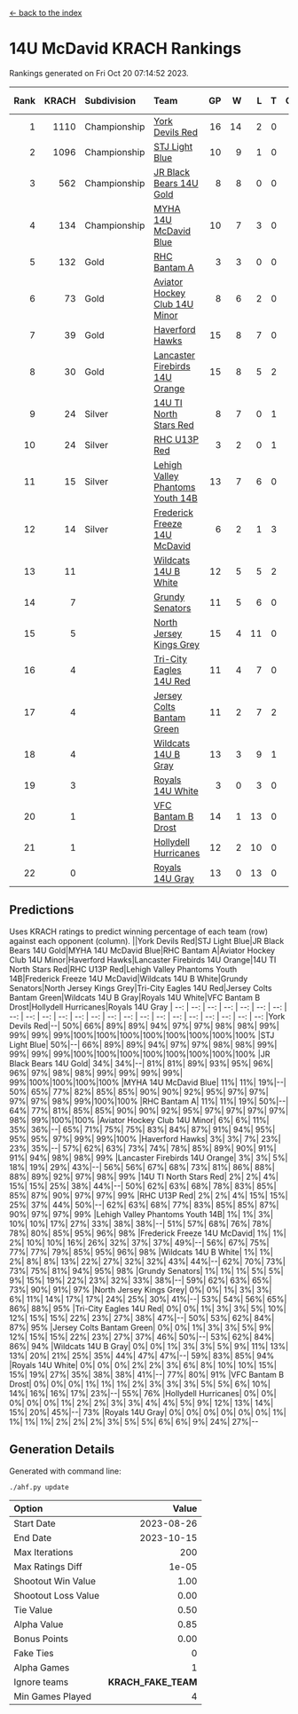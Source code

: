 [<- back to the index](readme.md)
# 14U McDavid KRACH Rankings
Rankings generated on Fri Oct 20 07:14:52 2023.

Rank|KRACH|Subdivision|Team|GP|W|L|T|OTW|OTL|SoS|Exp Wins|Win Diff
---:|---:|:---|:---|---:|---:|---:|---:|---:|---:|---:|---:|---:
1|1110|Championship|[York Devils Red](https://gamesheetstats.com/seasons/3659/teams/140644/schedule)|16|14|2|0|0|0|518|14.8|-0.0
2|1096|Championship|[STJ Light Blue](https://gamesheetstats.com/seasons/3659/teams/140639/schedule)|10|9|1|0|0|0|217|9.8|-0.0
3|562|Championship|[JR Black Bears 14U Gold](https://gamesheetstats.com/seasons/3659/teams/140633/schedule)|8|8|0|0|0|0|10|8.8|-0.0
4|134|Championship|[MYHA 14U McDavid Blue](https://gamesheetstats.com/seasons/3659/teams/140636/schedule)|10|7|3|0|0|0|223|7.8|-0.0
5|132|Gold|[RHC Bantam A](https://gamesheetstats.com/seasons/3659/teams/140618/schedule)|3|3|0|0|0|0|5|3.9|0.0
6|73|Gold|[Aviator Hockey Club 14U Minor](https://gamesheetstats.com/seasons/3659/teams/140627/schedule)|8|6|2|0|0|0|113|6.9|0.0
7|39|Gold|[Haverford Hawks](https://gamesheetstats.com/seasons/3659/teams/140630/schedule)|15|8|7|0|0|0|303|8.9|0.0
8|30|Gold|[Lancaster Firebirds 14U Orange](https://gamesheetstats.com/seasons/3659/teams/140634/schedule)|15|8|5|2|0|0|168|9.9|0.0
9|24|Silver|[14U TI North Stars Red](https://gamesheetstats.com/seasons/3659/teams/140626/schedule)|8|7|0|1|0|0|2|8.4|0.0
10|24|Silver|[RHC U13P Red](https://gamesheetstats.com/seasons/3659/teams/140619/schedule)|3|2|0|1|0|0|5|3.4|0.0
11|15|Silver|[Lehigh Valley Phantoms Youth 14B](https://gamesheetstats.com/seasons/3659/teams/140635/schedule)|13|7|6|0|1|1|175|7.9|0.0
12|14|Silver|[Frederick Freeze 14U McDavid](https://gamesheetstats.com/seasons/3659/teams/140628/schedule)|6|2|1|3|0|0|16|4.4|0.0
13|11||[Wildcats 14U B White](https://gamesheetstats.com/seasons/3659/teams/140643/schedule)|12|5|5|2|1|1|108|6.9|0.0
14|7||[Grundy Senators](https://gamesheetstats.com/seasons/3659/teams/140629/schedule)|11|5|6|0|0|0|106|5.9|0.0
15|5||[North Jersey Kings Grey](https://gamesheetstats.com/seasons/3659/teams/140637/schedule)|15|4|11|0|1|0|63|4.9|0.0
16|4||[Tri-City Eagles 14U Red](https://gamesheetstats.com/seasons/3659/teams/140640/schedule)|11|4|7|0|1|0|198|4.9|0.0
17|4||[Jersey Colts Bantam Green](https://gamesheetstats.com/seasons/3659/teams/140632/schedule)|11|2|7|2|0|0|108|3.9|0.0
18|4||[Wildcats 14U B Gray](https://gamesheetstats.com/seasons/3659/teams/140642/schedule)|13|3|9|1|0|0|111|4.4|0.0
19|3||[Royals 14U White](https://gamesheetstats.com/seasons/3659/teams/140620/schedule)|3|0|3|0|0|1|559|0.9|0.0
20|1||[VFC Bantam B Drost](https://gamesheetstats.com/seasons/3659/teams/140641/schedule)|14|1|13|0|0|1|266|1.9|0.0
21|1||[Hollydell Hurricanes](https://gamesheetstats.com/seasons/3659/teams/140631/schedule)|12|2|10|0|0|0|97|2.9|0.0
22|0||[Royals 14U Gray](https://gamesheetstats.com/seasons/3659/teams/140638/schedule)|13|0|13|0|0|0|135|0.9|0.0

## Predictions
Uses KRACH ratings to predict winning percentage of each team (row) against each opponent (column).
||York Devils Red|STJ Light Blue|JR Black Bears 14U Gold|MYHA 14U McDavid Blue|RHC Bantam A|Aviator Hockey Club 14U Minor|Haverford Hawks|Lancaster Firebirds 14U Orange|14U TI North Stars Red|RHC U13P Red|Lehigh Valley Phantoms Youth 14B|Frederick Freeze 14U McDavid|Wildcats 14U B White|Grundy Senators|North Jersey Kings Grey|Tri-City Eagles 14U Red|Jersey Colts Bantam Green|Wildcats 14U B Gray|Royals 14U White|VFC Bantam B Drost|Hollydell Hurricanes|Royals 14U Gray
| --: | --: | --: | --: | --: | --: | --: | --: | --: | --: | --: | --: | --: | --: | --: | --: | --: | --: | --: | --: | --: | --: | --: 
|York Devils Red|--| 50%| 66%| 89%| 89%| 94%| 97%| 97%| 98%| 98%| 99%| 99%| 99%| 99%|100%|100%|100%|100%|100%|100%|100%|100%
|STJ Light Blue| 50%|--| 66%| 89%| 89%| 94%| 97%| 97%| 98%| 98%| 99%| 99%| 99%| 99%|100%|100%|100%|100%|100%|100%|100%|100%
|JR Black Bears 14U Gold| 34%| 34%|--| 81%| 81%| 89%| 93%| 95%| 96%| 96%| 97%| 98%| 98%| 99%| 99%| 99%| 99%| 99%|100%|100%|100%|100%
|MYHA 14U McDavid Blue| 11%| 11%| 19%|--| 50%| 65%| 77%| 82%| 85%| 85%| 90%| 90%| 92%| 95%| 97%| 97%| 97%| 97%| 98%| 99%|100%|100%
|RHC Bantam A| 11%| 11%| 19%| 50%|--| 64%| 77%| 81%| 85%| 85%| 90%| 90%| 92%| 95%| 97%| 97%| 97%| 97%| 98%| 99%|100%|100%
|Aviator Hockey Club 14U Minor|  6%|  6%| 11%| 35%| 36%|--| 65%| 71%| 75%| 75%| 83%| 84%| 87%| 91%| 94%| 95%| 95%| 95%| 97%| 99%| 99%|100%
|Haverford Hawks|  3%|  3%|  7%| 23%| 23%| 35%|--| 57%| 62%| 63%| 73%| 74%| 78%| 85%| 89%| 90%| 91%| 91%| 94%| 98%| 98%| 99%
|Lancaster Firebirds 14U Orange|  3%|  3%|  5%| 18%| 19%| 29%| 43%|--| 56%| 56%| 67%| 68%| 73%| 81%| 86%| 88%| 88%| 89%| 92%| 97%| 98%| 99%
|14U TI North Stars Red|  2%|  2%|  4%| 15%| 15%| 25%| 38%| 44%|--| 50%| 62%| 63%| 68%| 78%| 83%| 85%| 85%| 87%| 90%| 97%| 97%| 99%
|RHC U13P Red|  2%|  2%|  4%| 15%| 15%| 25%| 37%| 44%| 50%|--| 62%| 63%| 68%| 77%| 83%| 85%| 85%| 87%| 90%| 97%| 97%| 99%
|Lehigh Valley Phantoms Youth 14B|  1%|  1%|  3%| 10%| 10%| 17%| 27%| 33%| 38%| 38%|--| 51%| 57%| 68%| 76%| 78%| 78%| 80%| 85%| 95%| 96%| 98%
|Frederick Freeze 14U McDavid|  1%|  1%|  2%| 10%| 10%| 16%| 26%| 32%| 37%| 37%| 49%|--| 56%| 67%| 75%| 77%| 77%| 79%| 85%| 95%| 96%| 98%
|Wildcats 14U B White|  1%|  1%|  2%|  8%|  8%| 13%| 22%| 27%| 32%| 32%| 43%| 44%|--| 62%| 70%| 73%| 73%| 75%| 81%| 94%| 95%| 98%
|Grundy Senators|  1%|  1%|  1%|  5%|  5%|  9%| 15%| 19%| 22%| 23%| 32%| 33%| 38%|--| 59%| 62%| 63%| 65%| 73%| 90%| 91%| 97%
|North Jersey Kings Grey|  0%|  0%|  1%|  3%|  3%|  6%| 11%| 14%| 17%| 17%| 24%| 25%| 30%| 41%|--| 53%| 54%| 56%| 65%| 86%| 88%| 95%
|Tri-City Eagles 14U Red|  0%|  0%|  1%|  3%|  3%|  5%| 10%| 12%| 15%| 15%| 22%| 23%| 27%| 38%| 47%|--| 50%| 53%| 62%| 84%| 87%| 95%
|Jersey Colts Bantam Green|  0%|  0%|  1%|  3%|  3%|  5%|  9%| 12%| 15%| 15%| 22%| 23%| 27%| 37%| 46%| 50%|--| 53%| 62%| 84%| 86%| 94%
|Wildcats 14U B Gray|  0%|  0%|  1%|  3%|  3%|  5%|  9%| 11%| 13%| 13%| 20%| 21%| 25%| 35%| 44%| 47%| 47%|--| 59%| 83%| 85%| 94%
|Royals 14U White|  0%|  0%|  0%|  2%|  2%|  3%|  6%|  8%| 10%| 10%| 15%| 15%| 19%| 27%| 35%| 38%| 38%| 41%|--| 77%| 80%| 91%
|VFC Bantam B Drost|  0%|  0%|  0%|  1%|  1%|  1%|  2%|  3%|  3%|  3%|  5%|  5%|  6%| 10%| 14%| 16%| 16%| 17%| 23%|--| 55%| 76%
|Hollydell Hurricanes|  0%|  0%|  0%|  0%|  0%|  1%|  2%|  2%|  3%|  3%|  4%|  4%|  5%|  9%| 12%| 13%| 14%| 15%| 20%| 45%|--| 73%
|Royals 14U Gray|  0%|  0%|  0%|  0%|  0%|  0%|  1%|  1%|  1%|  1%|  2%|  2%|  2%|  3%|  5%|  5%|  6%|  6%|  9%| 24%| 27%|--

## Generation Details

Generated with command line:
```
./ahf.py update
```

| Option | Value |
| :----- | ----: |
| Start Date | 2023-08-26 |
| End Date | 2023-10-15 |
| Max Iterations | 200 |
| Max Ratings Diff | 1e-05 |
| Shootout Win Value | 1.00 |
| Shootout Loss Value | 0.00 |
| Tie Value | 0.50 |
| Alpha Value | 0.85 |
| Bonus Points | 0.00 |
| Fake Ties | 0 |
| Alpha Games | 1 |
| Ignore teams | __KRACH_FAKE_TEAM__ |
| Min Games Played | 4 |

